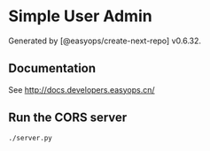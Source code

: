 # Simple User Admin

Generated by [@easyops/create-next-repo] v0.6.32.

## Documentation

See http://docs.developers.easyops.cn/

## Run the CORS server

```shell
./server.py
```
